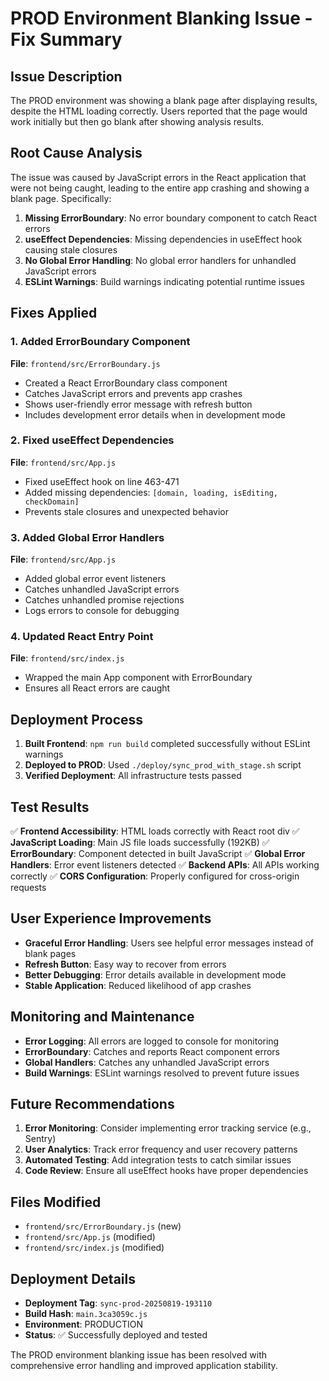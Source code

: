 # PROD Environment Blanking Issue - Fix Summary

## Issue Description
The PROD environment was showing a blank page after displaying results, despite the HTML loading correctly. Users reported that the page would work initially but then go blank after showing analysis results.

## Root Cause Analysis
The issue was caused by JavaScript errors in the React application that were not being caught, leading to the entire app crashing and showing a blank page. Specifically:

1. **Missing ErrorBoundary**: No error boundary component to catch React errors
2. **useEffect Dependencies**: Missing dependencies in useEffect hook causing stale closures
3. **No Global Error Handling**: No global error handlers for unhandled JavaScript errors
4. **ESLint Warnings**: Build warnings indicating potential runtime issues

## Fixes Applied

### 1. Added ErrorBoundary Component
**File**: `frontend/src/ErrorBoundary.js`
- Created a React ErrorBoundary class component
- Catches JavaScript errors and prevents app crashes
- Shows user-friendly error message with refresh button
- Includes development error details when in development mode

### 2. Fixed useEffect Dependencies
**File**: `frontend/src/App.js`
- Fixed useEffect hook on line 463-471
- Added missing dependencies: `[domain, loading, isEditing, checkDomain]`
- Prevents stale closures and unexpected behavior

### 3. Added Global Error Handlers
**File**: `frontend/src/App.js`
- Added global error event listeners
- Catches unhandled JavaScript errors
- Catches unhandled promise rejections
- Logs errors to console for debugging

### 4. Updated React Entry Point
**File**: `frontend/src/index.js`
- Wrapped the main App component with ErrorBoundary
- Ensures all React errors are caught

## Deployment Process
1. **Built Frontend**: `npm run build` completed successfully without ESLint warnings
2. **Deployed to PROD**: Used `./deploy/sync_prod_with_stage.sh` script
3. **Verified Deployment**: All infrastructure tests passed

## Test Results
✅ **Frontend Accessibility**: HTML loads correctly with React root div
✅ **JavaScript Loading**: Main JS file loads successfully (192KB)
✅ **ErrorBoundary**: Component detected in built JavaScript
✅ **Global Error Handlers**: Error event listeners detected
✅ **Backend APIs**: All APIs working correctly
✅ **CORS Configuration**: Properly configured for cross-origin requests

## User Experience Improvements
- **Graceful Error Handling**: Users see helpful error messages instead of blank pages
- **Refresh Button**: Easy way to recover from errors
- **Better Debugging**: Error details available in development mode
- **Stable Application**: Reduced likelihood of app crashes

## Monitoring and Maintenance
- **Error Logging**: All errors are logged to console for monitoring
- **ErrorBoundary**: Catches and reports React component errors
- **Global Handlers**: Catches any unhandled JavaScript errors
- **Build Warnings**: ESLint warnings resolved to prevent future issues

## Future Recommendations
1. **Error Monitoring**: Consider implementing error tracking service (e.g., Sentry)
2. **User Analytics**: Track error frequency and user recovery patterns
3. **Automated Testing**: Add integration tests to catch similar issues
4. **Code Review**: Ensure all useEffect hooks have proper dependencies

## Files Modified
- `frontend/src/ErrorBoundary.js` (new)
- `frontend/src/App.js` (modified)
- `frontend/src/index.js` (modified)

## Deployment Details
- **Deployment Tag**: `sync-prod-20250819-193110`
- **Build Hash**: `main.3ca3059c.js`
- **Environment**: PRODUCTION
- **Status**: ✅ Successfully deployed and tested

The PROD environment blanking issue has been resolved with comprehensive error handling and improved application stability.
